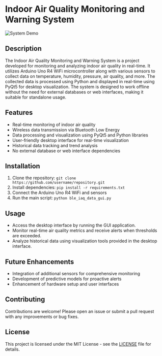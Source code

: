 # Indoor Air Quality Monitoring and Warning System

![System Demo](demo.gif)

## Description
The Indoor Air Quality Monitoring and Warning System is a project developed for monitoring and analyzing indoor air quality in real-time. It utilizes Arduino Uno R4 WiFi microcontroller along with various sensors to collect data on temperature, humidity, pressure, air quality, and more. The collected data is processed using Python and displayed in real-time using PyQt5 for desktop visualization. The system is designed to work offline without the need for external databases or web interfaces, making it suitable for standalone usage.

## Features
- Real-time monitoring of indoor air quality
- Wireless data transmission via Bluetooth Low Energy
- Data processing and visualization using PyQt5 and Python libraries
- User-friendly desktop interface for real-time visualization
- Historical data tracking and trend analysis
- No external database or web interface dependencies

## Installation
1. Clone the repository: `git clone https://github.com/username/repository.git`
2. Install dependencies: `pip install -r requirements.txt`
3. Connect the Arduino Uno R4 WiFi and sensors
4. Run the main script: `python ble_iaq_data_gui.py`

## Usage
- Access the desktop interface by running the GUI application.
- Monitor real-time air quality metrics and receive alerts when thresholds are exceeded.
- Analyze historical data using visualization tools provided in the desktop interface.

## Future Enhancements
- Integration of additional sensors for comprehensive monitoring
- Development of predictive models for proactive alerts
- Enhancement of hardware setup and user interfaces

## Contributing
Contributions are welcome! Please open an issue or submit a pull request with any improvements or bug fixes.

## License
This project is licensed under the MIT License - see the [LICENSE](LICENSE) file for details.
